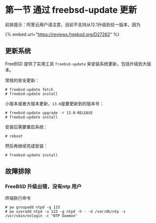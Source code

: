 # 第一节 通过 freebsd-update 更新

前排提示：阿里云用户请注意，目前不支持从12.1升级到任一版本，因为

{% embed url="https://reviews.freebsd.org/D27262" %}

## 更新系统 <a href="#geng-xin-xi-tong" id="geng-xin-xi-tong"></a>

FreeBSD 提供了实用工具 `freebsd-update` 来安装系统更新，包括升级到大版本。

常规的安全更新：

```
# freebsd-update fetch
# freebsd-update install
```

小版本或者大版本更新，`13.0`是要更新到的版本号：

```
# freebsd-update upgrade -r 13.0-RELEASE
# freebsd-update install
```

安装后需要重启系统：

```
# reboot
```

然后再继续完成安装：

```
# freebsd-update install
```

## **故障排除**

### **FreeBSD 升级出错，没有ntp 用户**

终端执行命令

```
# pw groupadd ntpd -g 123
# pw useradd ntpd -u 123 -g ntpd -h - -d /var/db/ntp -s /usr/sbin/nologin -c "NTP Daemon"
```
